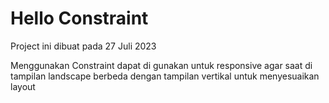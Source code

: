 # Hello Constraint
  Project ini dibuat pada 27 Juli 2023
  
  Menggunakan Constraint dapat di gunakan untuk responsive agar saat di tampilan landscape berbeda dengan tampilan vertikal untuk menyesuaikan layout
